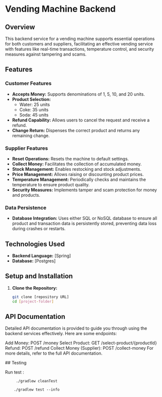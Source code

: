 # Vending Machine Backend

## Overview
This backend service for a vending machine supports essential operations for both customers and suppliers, facilitating an effective vending service with features like real-time transactions, temperature control, and security measures against tampering and scams.

## Features

### Customer Features
- **Accepts Money:** Supports denominations of 1, 5, 10, and 20 units.
- **Product Selection:**
  - Water: 25 units
  - Coke: 35 units
  - Soda: 45 units
- **Refund Capability:** Allows users to cancel the request and receive a refund.
- **Change Return:** Dispenses the correct product and returns any remaining change.

### Supplier Features
- **Reset Operations:** Resets the machine to default settings.
- **Collect Money:** Facilitates the collection of accumulated money.
- **Stock Management:** Enables restocking and stock adjustments.
- **Price Management:** Allows raising or discounting product prices.
- **Temperature Management:** Periodically checks and maintains the temperature to ensure product quality.
- **Security Measures:** Implements tamper and scam protection for money and products.

### Data Persistence
- **Database Integration:** Uses either SQL or NoSQL database to ensure all product and transaction data is persistently stored, preventing data loss during crashes or restarts.

## Technologies Used
- **Backend Language:** [Spring]
- **Database:** [Postgres]

## Setup and Installation
1. **Clone the Repository:**
   ```bash
   git clone [repository URL]
   cd [project-folder]
   
## API Documentation

Detailed API documentation is provided to guide you through using the backend services effectively. Here are some endpoints:

Add Money: POST /money
Select Product: GET /select-product/{productId}
Refund: POST /refund
Collect Money (Supplier): POST /collect-money
For more details, refer to the full API documentation.

## Testing

Run test :

		 ./gradlew cleanTest 
		 
		./gradlew test --info
		




